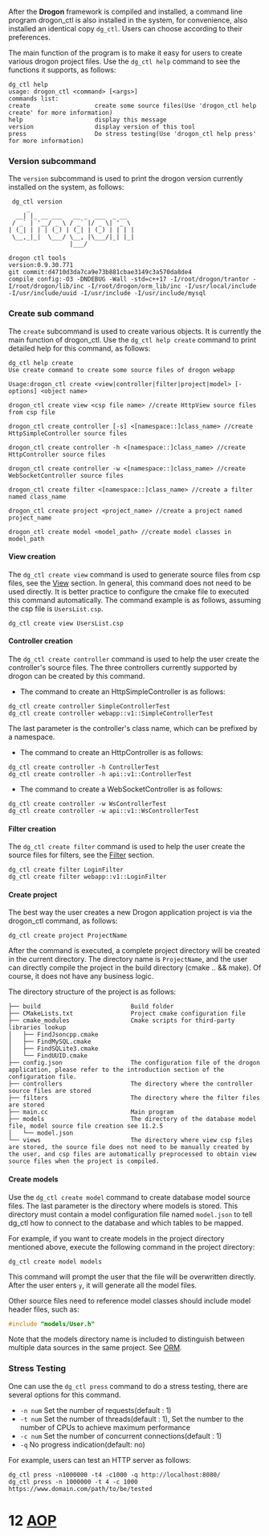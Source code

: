 After the **Drogon** framework is compiled and installed, a command line program drogon_ctl is also installed in the system, for convenience, also installed an identical copy `dg_ctl`. Users can choose according to their preferences.

The main function of the program is to make it easy for users to create various drogon project files. Use the `dg_ctl help` command to see the functions it supports, as follows:

```shell
dg_ctl help
usage: drogon_ctl <command> [<args>]
commands list:
create                  create some source files(Use 'drogon_ctl help create' for more information)
help                    display this message
version                 display version of this tool
press                   Do stress testing(Use 'drogon_ctl help press' for more information)
```

### Version subcommand

The `version` subcommand is used to print the drogon version currently installed on the system, as follows:

```shell
 dg_ctl version
     _                             
  __| |_ __ ___   __ _  ___  _ __  
 / _` | '__/ _ \ / _` |/ _ \| '_ \ 
| (_| | | | (_) | (_| | (_) | | | |
 \__,_|_|  \___/ \__, |\___/|_| |_|
                 |___/             

drogon ctl tools
version:0.9.30.771
git commit:d4710d3da7ca9e73b881cbae3149c3a570da8de4
compile config:-O3 -DNDEBUG -Wall -std=c++17 -I/root/drogon/trantor -I/root/drogon/lib/inc -I/root/drogon/orm_lib/inc -I/usr/local/include -I/usr/include/uuid -I/usr/include -I/usr/include/mysql 
```

### Create sub command

The `create` subcommand is used to create various objects. It is currently the main function of drogon_ctl. Use the `dg_ctl help create` command to print detailed help for this command, as follows:

```shell
dg_ctl help create
Use create command to create some source files of drogon webapp

Usage:drogon_ctl create <view|controller|filter|project|model> [-options] <object name>

drogon_ctl create view <csp file name> //create HttpView source files from csp file

drogon_ctl create controller [-s] <[namespace::]class_name> //create HttpSimpleController source files

drogon_ctl create controller -h <[namespace::]class_name> //create HttpController source files

drogon_ctl create controller -w <[namespace::]class_name> //create WebSocketController source files

drogon_ctl create filter <[namespace::]class_name> //create a filter named class_name

drogon_ctl create project <project_name> //create a project named project_name

drogon_ctl create model <model_path> //create model classes in model_path
```

#### View creation

The `dg_ctl create view` command is used to generate source files from csp files, see the [View](ENG-06-View) section. In general, this command does not need to be used directly. It is better practice to configure the cmake file to executed this command automatically. The command example is as follows, assuming the csp file is `UsersList.csp`.

```shell
dg_ctl create view UsersList.csp
```

#### Controller creation

The `dg_ctl create controller` command is used to help the user create the controller's source files. The three controllers currently supported by drogon can be created by this command.

* The command to create an HttpSimpleController is as follows:

```shell
dg_ctl create controller SimpleControllerTest
dg_ctl create controller webapp::v1::SimpleControllerTest
```

The last parameter is the controller's class name, which can be prefixed by a namespace.

* The command to create an HttpController is as follows:

```shell
dg_ctl create controller -h ControllerTest
dg_ctl create controller -h api::v1::ControllerTest
```

* The command to create a WebSocketController is as follows:

```shell
dg_ctl create controller -w WsControllerTest
dg_ctl create controller -w api::v1::WsControllerTest
```

#### Filter creation

The `dg_ctl create filter` command is used to help the user create the source files for filters, see the [Filter](ENG-05-Filter) section.

```shell
dg_ctl create filter LoginFilter
dg_ctl create filter webapp::v1::LoginFilter
```

#### Create project

The best way the user creates a new Drogon application project is via the drogon_ctl command, as follows:

```shell
dg_ctl create project ProjectName
```

After the command is executed, a complete project directory will be created in the current directory. The directory name is `ProjectName`, and the user can directly compile the project in the build directory (cmake .. && make). Of course, it does not have any business logic.

The directory structure of the project is as follows:

```shell
├── build                         Build folder
├── CMakeLists.txt                Project cmake configuration file
├── cmake_modules                 Cmake scripts for third-party libraries lookup
│   ├── FindJsoncpp.cmake
│   ├── FindMySQL.cmake
│   ├── FindSQLite3.cmake
│   └── FindUUID.cmake
├── config.json                   The configuration file of the drogon application, please refer to the introduction section of the configuration file.
├── controllers                   The directory where the controller source files are stored
├── filters                       The directory where the filter files are stored
├── main.cc                       Main program
├── models                        The directory of the database model file, model source file creation see 11.2.5
│   └── model.json
└── views                         The directory where view csp files are stored, the source file does not need to be manually created by the user, and csp files are automatically preprocessed to obtain view source files when the project is compiled.
```

#### Create models

Use the `dg_ctl create model` command to create database model source files. The last parameter is the directory where models is stored. This directory must contain a model configuration file named `model.json` to tell dg_ctl how to connect to the database and which tables to be mapped.

For example, if you want to create models in the project directory mentioned above, execute the following command in the project directory:

```shell
dg_ctl create model models
```

This command will prompt the user that the file will be overwritten directly. After the user enters `y`, it will generate all the model files.

Other source files need to reference model classes should include model header files, such as:

```c++
#include "models/User.h"
```
Note that the models directory name is included to distinguish between multiple data sources in the same project. See [ORM](ENG-08-3-Database-ORM).

### Stress Testing

One can use the `dg_ctl press` command to do a stress testing, there are several options for this command.

* `-n num`  Set the number of requests(default : 1)
* `-t num`  Set the number of threads(default : 1), Set the number to the number of CPUs to achieve maximum performance
* `-c num`  Set the number of concurrent connections(default : 1)
* `-q`      No progress indication(default: no)

For example, users can test an HTTP server as follows:

```shell
dg_ctl press -n1000000 -t4 -c1000 -q http://localhost:8080/
dg_ctl press -n 1000000 -t 4 -c 1000 https://www.domain.com/path/to/be/tested
```

# 12 [AOP](ENG-12-AOP-Aspect-Oriented-Programming)